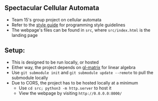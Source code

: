 ## Spectacular Cellular Automata
  - Team 15's group project on cellular automata
  - Refer to the [style guide](docs/STYLE) for programming style guidelines
  - The webpage's files can be found in `src`, where `src/index.html` is the landing page

## Setup:
  - This is designed to be run locally, or hosted
  - Either way, the project depends on [gl-matrix](https://github.com/toji/gl-matrix) for linear algebra
  - Use `git submodule init` and `git submodule update --remote` to pull the submodule locally
  - Due to CORS, the project has to be hosted locally at a minimum
    - Use `cd src; python3 -m http.server` to host it
    - View the webpage by visiting `http://0.0.0.0:8000/`